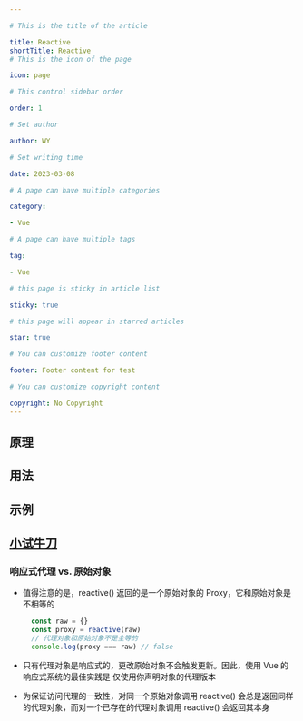 ```yaml
---

# This is the title of the article

title: Reactive
shortTitle: Reactive
# This is the icon of the page

icon: page

# This control sidebar order

order: 1

# Set author

author: WY

# Set writing time

date: 2023-03-08

# A page can have multiple categories

category:

- Vue

# A page can have multiple tags

tag:

- Vue

# this page is sticky in article list

sticky: true

# this page will appear in starred articles

star: true

# You can customize footer content

footer: Footer content for test

# You can customize copyright content

copyright: No Copyright
---
```


<!-- more -->
## 原理

## 用法

## 示例

## [小试牛刀](https://sfc.vuejs.org/#eNp9kMFugzAMQH/FyqWt2pKdEZ22/8iFZmaja5zIMeyA8u8zIKFqk3qL7ecX25N5T6kaBzS1abLnPglklCG9OupDiiwwAWPrpR8RCnQcA+yU3zly5CNl5aUVhMuG7SfwcSCp4QXKYea6gbQSCXryjAFJ9geYHMHaWy348eioOGrsOoYOoIFgSHdFNAJoroOIWt78vfffF2c2nTMLADBNj0ooKtQ+uzYq09jNaE5m3fAc2lTdciS9wTKUipdCdqZex5xzuvQcO/MlknJtbe78fLlbriJ/Wn1VrH/2ASvM4Xzl+JORVezM6cFhNTkinxnpAxn5mfMP+s87a3XDYsovBkCguQ==)

### 响应式代理 vs. 原始对象

- 值得注意的是，reactive() 返回的是一个原始对象的 Proxy，它和原始对象是不相等的

   ``` ts
     const raw = {}
     const proxy = reactive(raw)
     // 代理对象和原始对象不是全等的
     console.log(proxy === raw) // false
   ```

- 只有代理对象是响应式的，更改原始对象不会触发更新。因此，使用 Vue 的响应式系统的最佳实践是 仅使用你声明对象的代理版本
- 为保证访问代理的一致性，对同一个原始对象调用 reactive() 会总是返回同样的代理对象，而对一个已存在的代理对象调用 reactive() 会返回其本身
